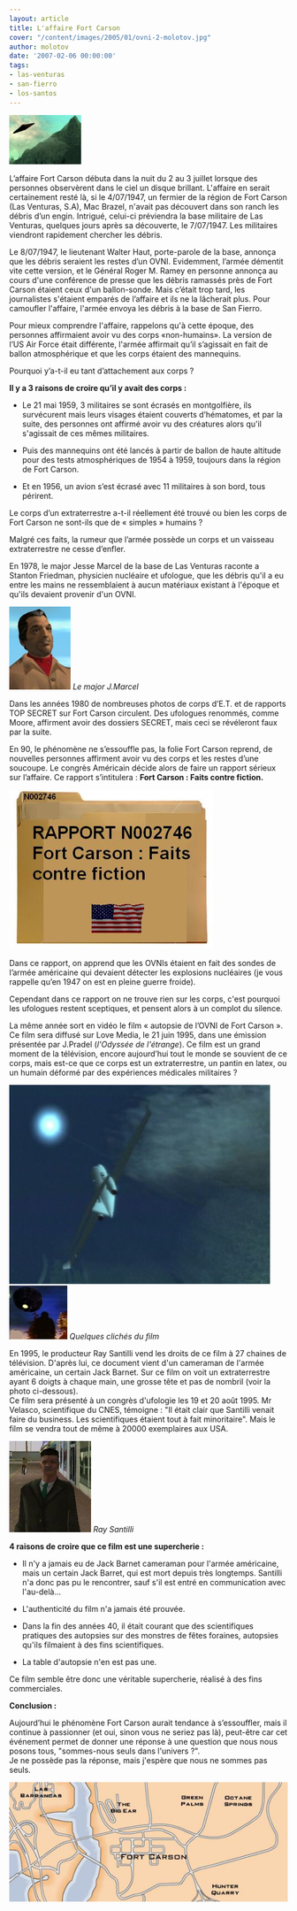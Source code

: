 ```yaml
---
layout: article
title: L'affaire Fort Carson
cover: "/content/images/2005/01/ovni-2-molotov.jpg"
author: molotov
date: '2007-02-06 00:00:00'
tags:
- las-venturas
- san-fierro
- los-santos
---
```


![](/content/images/2005/01/ovni-2-molotov.jpg)

L’affaire Fort Carson débuta dans la nuit du 2 au 3 juillet lorsque des personnes observèrent dans le ciel un disque brillant. L'affaire en serait certainement resté là, si le 4/07/1947, un fermier de la région de Fort Carson (Las Venturas, S.A), Mac Brazel, n'avait pas découvert dans son ranch les débris d’un engin. Intrigué, celui-ci préviendra la base militaire de Las Venturas, quelques jours après sa découverte, le 7/07/1947. Les militaires viendront rapidement chercher les débris.

Le 8/07/1947, le lieutenant Walter Haut, porte-parole de la base, annonça que les débris seraient les restes d’un OVNI. Evidemment, l’armée démentit vite cette version, et le Général Roger M. Ramey en personne annonça au cours d'une conférence de presse que les débris ramassés près de Fort Carson étaient ceux d'un ballon-sonde. Mais c’était trop tard, les journalistes s'étaient emparés de l’affaire et ils ne la lâcherait plus. Pour camoufler l'affaire, l'armée envoya les débris à la base de San Fierro.

Pour mieux comprendre l'affaire, rappelons qu'à cette époque, des personnes affirmaient avoir vu des corps «non-humains». La version de l’US Air Force était différente, l'armée affirmait qu’il s’agissait en fait de ballon atmosphérique et que les corps étaient des mannequins.

Pourquoi y’a-t-il eu tant d’attachement aux corps ?

**Il y a 3 raisons de croire qu’il y avait des corps :**

- Le 21 mai 1959, 3 militaires se sont écrasés en montgolfière, ils survécurent mais leurs visages étaient couverts d’hématomes, et par la suite, des personnes ont affirmé avoir vu des créatures alors qu'il s'agissait de ces mêmes militaires.

- Puis des mannequins ont été lancés à partir de ballon de haute altitude pour des tests atmosphériques de 1954 à 1959, toujours dans la région de Fort Carson.

- Et en 1956, un avion s’est écrasé avec 11 militaires à son bord, tous périrent.

Le corps d’un extraterrestre a-t-il réellement été trouvé ou bien les corps de Fort Carson ne sont-ils que de « simples » humains ?

Malgré ces faits, la rumeur que l’armée possède un corps et un vaisseau extraterrestre ne cesse d’enfler.

En 1978, le major Jesse Marcel de la base de Las Venturas raconte a Stanton Friedman, physicien nucléaire et ufologue, que les débris qu'il a eu entre les mains ne ressemblaient à aucun matériaux existant à l'époque et qu'ils devaient provenir d'un OVNI.

![Le major J.Marcel](/content/images/2005/01/major-molotov.jpg)
_Le major J.Marcel_

Dans les années 1980 de nombreuses photos de corps d’E.T. et de rapports TOP SECRET sur Fort Carson circulent. Des ufologues renommés, comme Moore, affirment avoir des dossiers SECRET, mais ceci se révéleront faux par la suite.

En 90, le phénomène ne s’essouffle pas, la folie Fort Carson reprend, de nouvelles personnes affirment avoir vu des corps et les restes d’une soucoupe. Le congrès Américain décide alors de faire un rapport sérieux sur l’affaire. Ce rapport s’intitulera : **Fort Carson : Faits contre fiction.**

![](/content/images/2005/01/fortcarsonrapport-molotov.jpg)

Dans ce rapport, on apprend que les OVNIs étaient en fait des sondes de l’armée américaine qui devaient détecter les explosions nucléaires (je vous rappelle qu’en 1947 on est en pleine guerre froide).

Cependant dans ce rapport on ne trouve rien sur les corps, c'est pourquoi les ufologues restent sceptiques, et pensent alors à un complot du silence.

La même année sort en vidéo le film « autopsie de l’OVNI de Fort Carson ». Ce film sera diffusé sur Love Media, le 21 juin 1995, dans une émission présentée par J.Pradel (_l'Odyssée de l'étrange_). Ce film est un grand moment de la télévision, encore aujourd’hui tout le monde se souvient de ce corps, mais est-ce que ce corps est un extraterrestre, un pantin en latex, ou un humain déformé par des expériences médicales militaires ?

![](/content/images/2005/01/ovni-molotov2.jpg)
![Quelques clichés du film](/content/images/2005/01/ovni-molotov.jpg)
_Quelques clichés du film_

En 1995, le producteur Ray Santilli vend les droits de ce film à 27 chaines de télévision. D'après lui, ce document vient d'un cameraman de l'armée américaine, un certain Jack Barnet. Sur ce film on voit un extraterrestre ayant 6 doigts à chaque main, une grosse tête et pas de nombril (voir la photo ci-dessous).  
Ce film sera présenté à un congrès d'ufologie les 19 et 20 août 1995. Mr Velasco, scientifique du CNES, témoigne : "Il était clair que Santilli venait faire du business. Les scientifiques étaient tout à fait minoritaire". Mais le film se vendra tout de même à 20000 exemplaires aux USA.

![Ray Santilli](/content/images/2005/01/raysantilli-molotov.jpg)
_Ray Santilli_

**4 raisons de croire que ce film est une supercherie :**

- Il n'y a jamais eu de Jack Barnet cameraman pour l'armée américaine, mais un certain Jack Barret, qui est mort depuis très longtemps. Santilli n'a donc pas pu le rencontrer, sauf s'il est entré en communication avec l'au-delà...

- L'authenticité du film n'a jamais été prouvée.

- Dans la fin des années 40, il était courant que des scientifiques pratiques des autopsies sur des monstres de fêtes foraines, autopsies qu'ils filmaient à des fins scientifiques.

- La table d'autopsie n'en est pas une.

Ce film semble être donc une véritable supercherie, réalisé à des fins commerciales.

**Conclusion :**

Aujourd’hui le phénomène Fort Carson aurait tendance à s’essouffler, mais il continue à passionner (et oui, sinon vous ne seriez pas là), peut-être car cet événement permet de donner une réponse à une question que nous nous posons tous, "sommes-nous seuls dans l'univers ?".  
Je ne possède pas la réponse, mais j'espère que nous ne sommes pas seuls.

![](/content/images/2005/01/fortcarsoncarte-molotov.jpg)